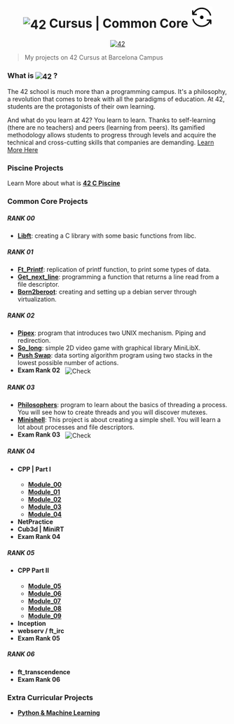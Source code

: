<!--HEADER-->
<h1 align="center">
 <picture>
  <source media="(prefers-color-scheme: dark)" srcset="https://cdn.simpleicons.org/42/white">
  <img alt="42" width=40 align="center" src="https://cdn.simpleicons.org/42/Black">
 </picture>
 Cursus |
 Common Core
<img src="resources/InProgress.svg">
</h1>
<!--FINISH HEADER-->
<div align="center">
<a href='https://profile.intra.42.fr/users/jcheel-n' target="_blank"><img alt='42' src='https://img.shields.io/badge/Barcelona-000000?logo=42&logoColor=White'/></a>
</div>

> My projects on 42 Cursus at Barcelona Campus

<!--<div align="right">
<a href="https://github.com/JaeSeoKim/badge42"><img width=500 src="https://badge42.vercel.app/api/v2/clfo781th000608l4lo1z8jb2/stats?cursusId=21&coalitionId=205" alt="jcheel-n's 42 stats" /></a>
</div>-->

<h3>
What is
 <picture>
  <source media="(prefers-color-scheme: dark)" srcset="https://cdn.simpleicons.org/42/white">
  <img alt="42" width=32 align="center" src="https://cdn.simpleicons.org/42/Black">
 </picture>
 ?
</h3>
The 42 school is much more than a programming campus. It's a philosophy, a revolution that comes to break with all the paradigms of education. At 42, students are the protagonists of their own learning.

And what do you learn at 42? You learn to learn. Thanks to self-learning (there are no teachers) and peers (learning from peers). Its gamified methodology allows students to progress through levels and acquire the technical and cross-cutting skills that companies are demanding.
<a href="https://42.fr/en/the-program/innovative-learning/">Learn More Here</a>

### Piscine Projects
Learn More about what is **[42 C Piscine](https://github.com/josephcheel/42-Piscine)**

### Common Core Projects
##### RANK 00
* **[Libft](https://github.com/josephcheel/42-Libft)**: creating a C library with some basic functions from libc.
##### RANK 01
* **[Ft_Printf](https://github.com/josephcheel/42-Ft_Printf)**: replication of printf function, to print some types of data.
* **[Get_next_line](https://github.com/josephcheel/42-Get_next_line)**: programming a function that returns a line read from a file descriptor.
* **[Born2beroot](https://github.com/josephcheel/42-Born2beroot)**: creating and setting up a debian server through virtualization.
##### RANK 02
* **[Pipex](https://github.com/josephcheel/42-Pipex)**: program that introduces two UNIX mechanism. Piping and redirection.
* **[So_long](https://github.com/josephcheel/42-So_long)**: simple 2D video game with graphical library MiniLibX.
* **[Push Swap](https://github.com/josephcheel/42-Push_Swap)**: data sorting algorithm program using two stacks in the lowest possible number of actions. 
* **Exam Rank 02** &nbsp; <img alt="Check" align="center" width=90 src="https://raw.githubusercontent.com/Mqxx/GitHub-Markdown/main/blockquotes/badge/dark-theme/check.svg">
##### RANK 03
* **[Philosophers](https://github.com/josephcheel/42-Philosophers)**: program to learn about the basics of threading a process. You will see how to create threads and you will discover mutexes.
* **[Minishell](https://github.com/alexgeiser78/42-minishell)**: This project is about creating a simple shell. You will learn a lot about processes and file descriptors.
* **Exam Rank 03** &nbsp; <img alt="Check" align="center" width=90 src="https://raw.githubusercontent.com/Mqxx/GitHub-Markdown/main/blockquotes/badge/dark-theme/check.svg">
##### RANK 04
* #### CPP | Part I
  * **[Module_00](https://github.com/josephcheel/42-CPP/tree/main/CPP_Module_00)**
  * **[Module_01](https://github.com/josephcheel/42-CPP/tree/main/CPP_Module_01)**
  * **[Module_02](https://github.com/josephcheel/42-CPP/tree/main/CPP_Module_02)**
  * **[Module_03](https://github.com/josephcheel/42-CPP/tree/main/CPP_Module_03)**
  * **[Module_04](https://github.com/josephcheel/42-CPP/tree/main/CPP_Module_04)**
* **NetPractice**
* **Cub3d | MiniRT**
* **Exam Rank 04**
 ##### RANK 05
* #### CPP Part II
  * **[Module_05](https://github.com/josephcheel/42-CPP/tree/main/CPP_Module_05)**
  * **[Module_06](https://github.com/josephcheel/42-CPP/tree/main/CPP_Module_06)**
  * **[Module_07](https://github.com/josephcheel/42-CPP/tree/main/CPP_Module_07)**
  * **[Module_08](https://github.com/josephcheel/42-CPP/tree/main/CPP_Module_08)**
  * **[Module_09](https://github.com/josephcheel/42-CPP/tree/main/CPP_Module_09)**
* **Inception**
* **webserv / ft_irc**
* **Exam Rank 05**
 ##### RANK 06
* **ft_transcendence**
* **Exam Rank 06**

### Extra Curricular Projects
* **[Python & Machine Learning](https://github.com/josephcheel/42-Python-Machine-Learning)**

